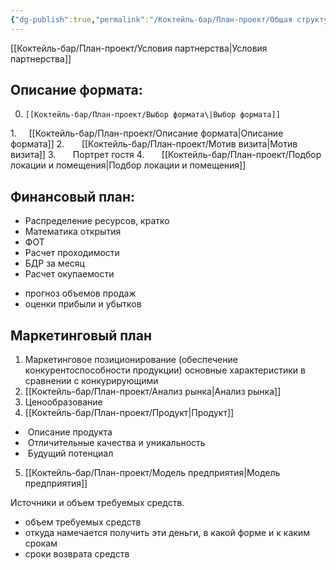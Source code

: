 ```yaml
---
{"dg-publish":true,"permalink":"/Коктейль-бар/План-проект/Общая структура проекта/","tags":["gardenEntry"]}
---
```


[[Коктейль-бар/План-проект/Условия партнерства\|Условия партнерства]]

## Описание формата:

0.     [[Коктейль-бар/План-проект/Выбор формата\|Выбор формата]]
1.     [[Коктейль-бар/План-проект/Описание формата\|Описание формата]]
2.       [[Коктейль-бар/План-проект/Мотив визита\|Мотив визита]]
3.       Портрет гостя
4.       [[Коктейль-бар/План-проект/Подбор локации и помещения\|Подбор локации и помещения]]

## Финансовый план:

- Распределение ресурсов, кратко
- Математика открытия 
- ФОТ
- Расчет проходимости 
- БДР за месяц
- Расчет окупаемости
* прогноз объемов продаж
* оценки прибыли и убытков

## Маркетинговый план

1. Маркетинговое позиционирование (обеспечение конкурентоспособности продукции) основные характеристики в сравнении с конкурирующими
2. [[Коктейль-бар/План-проект/Анализ рынка\|Анализ рынка]]
3. Ценообразование  
4. [[Коктейль-бар/План-проект/Продукт\|Продукт]] 
-  Описание продукта
-  Отличительные качества и уникальность
-  Будущий потенциал
 5. [[Коктейль-бар/План-проект/Модель предприятия\|Модель предприятия]]


Источники и объем требуемых средств.

* объем требуемых средств
* откуда намечается получить эти деньги, в какой форме и к каким срокам
* сроки возврата средств



